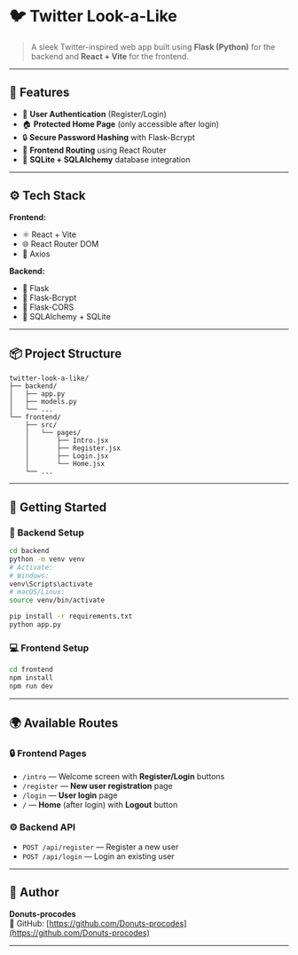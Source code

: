 # 🐦 **Twitter Look-a-Like**

> A sleek Twitter-inspired web app built using **Flask (Python)** for the backend and **React + Vite** for the frontend.

---

## 🚀 **Features**

- 🔐 **User Authentication** (Register/Login)
- 🏠 **Protected Home Page** (only accessible after login)
- 🔒 **Secure Password Hashing** with Flask-Bcrypt
- 🔄 **Frontend Routing** using React Router
- 🧠 **SQLite + SQLAlchemy** database integration

---

## ⚙️ **Tech Stack**

**Frontend:**
- ⚛️ React + Vite
- 🌐 React Router DOM
- 🔗 Axios

**Backend:**
- 🐍 Flask
- 🔐 Flask-Bcrypt
- 🔄 Flask-CORS
- 📍 SQLAlchemy + SQLite

---

## 📦 **Project Structure**

```
twitter-look-a-like/
├── backend/
│   ├── app.py
│   ├── models.py
│   └── ...
└── frontend/
    ├── src/
    │   └── pages/
    │       ├── Intro.jsx
    │       ├── Register.jsx
    │       ├── Login.jsx
    │       └── Home.jsx
    └── ...
```

---

## 💪 **Getting Started**

### 🔧 Backend Setup

```bash
cd backend
python -m venv venv
# Activate:
# Windows:
venv\Scripts\activate
# macOS/Linux:
source venv/bin/activate

pip install -r requirements.txt
python app.py
```

### 💻 Frontend Setup

```bash
cd frontend
npm install
npm run dev
```

---

## 🌍 **Available Routes**

### 🔒 Frontend Pages

- `/intro` — Welcome screen with **Register/Login** buttons
- `/register` — **New user registration** page
- `/login` — **User login** page
- `/` — **Home** (after login) with **Logout** button

### ⚙️ Backend API

- `POST /api/register` — Register a new user
- `POST /api/login` — Login an existing user

---

## 👤 **Author**

**Donuts-procodes**  
🔗 GitHub: [https://github.com/Donuts-procodes](https://github.com/Donuts-procodes)

---
